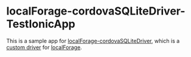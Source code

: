 localForage-cordovaSQLiteDriver-TestIonicApp
============================================

This is a sample app for [localForage-cordovaSQLiteDriver](https://github.com/thgreasi/localForage-cordovaSQLiteDriver),
which is a [custom driver](https://github.com/mozilla/localForage#custom-drivers) for [localForage](https://github.com/mozilla/localForage).
